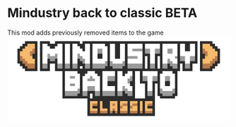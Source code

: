 # Mindustry back to classic BETA
This mod adds previously removed items to the game
![logo.png](logo.png)
